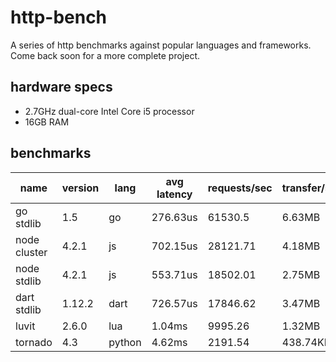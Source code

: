 http-bench
==========

A series of http benchmarks against popular languages and frameworks. Come back soon for a more complete project.  
  
hardware specs
--------------
* 2.7GHz dual-core Intel Core i5 processor
* 16GB RAM

benchmarks
----------
name | version | lang | avg latency | requests/sec | transfer/sec
------- | ------- | ------- | ------- | ------- | -------
go stdlib | 1.5 | go | 276.63us | 61530.5 | 6.63MB
node cluster | 4.2.1 | js | 702.15us | 28121.71 | 4.18MB
node stdlib | 4.2.1 | js | 553.71us | 18502.01 | 2.75MB
dart stdlib | 1.12.2 | dart | 726.57us | 17846.62 | 3.47MB
luvit | 2.6.0 | lua | 1.04ms | 9995.26 | 1.32MB
tornado | 4.3 | python | 4.62ms | 2191.54 | 438.74KB
